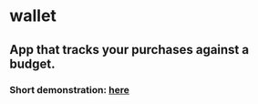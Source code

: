 # wallet
## App that tracks your purchases against a budget.
### Short demonstration: [here](https://imgur.com/a/SKW7ff6)

